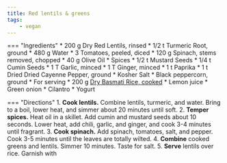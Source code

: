 ```yaml
---
title: Red lentils & greens
tags:
    - vegan
---
```

=== "Ingredients"
    * 200 g Dry Red Lentils, rinsed
    * 1/2 t Turmeric Root, ground
    * 480 g Water
    * 3 Tomatoes, peeled, diced
    * 120 g Spinach, stems removed, chopped
    * 40 g Olive Oil
    * Spices
        * 1/2 t Mustard Seeds
        * 1/4 t Cumin Seeds
        * 1 T Garlic, minced
        * 1 T Ginger, minced
        * 1 t Paprika
        * 1 t Dried Dried Cayenne Pepper, ground
        * Kosher Salt
        * Black peppercorn, ground
    * For serving
        * 200 g [Dry Basmati Rice, cooked](../../grains/rice/basmati-rice.md)
        * Lemon juice
        * Green onion
        * Cilantro
        * Yogurt

=== "Directions"
    1. **Cook lentils.** Combine lentils, turmeric, and water. Bring to a boil, lower heat, and simmer about 20 minutes until soft.
    2. **Temper spices.** Heat oil in a skillet. Add cumin and mustard seeds about 10 seconds. Lower heat, add chili, garlic, and ginger, and cook 3-4 minutes until fragrant.
    3. **Cook spinach.** Add spinach, tomatoes, salt, and pepper. Cook 3-5 minutes until the leaves are totally wilted.
    4. **Combine** cooked greens and lentils. Simmer 10 minutes. Taste for salt.
    5. **Serve** lentils over rice. Garnish with


[^1]: ["Spiced Red Lentils and Greens with Basmati Rice."](https://www.ymca.org/what-we-do/youth-development/food-programs/recipes/spiced-red-lentils-and-greens-basmati-rice) *YMCA.* 4 Dec 2021.
